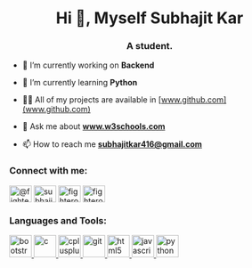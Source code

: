 <h1 align="center">Hi 👋, Myself Subhajit Kar</h1>
<h3 align="center">A student.</h3>

- 🔭 I’m currently working on **Backend**

- 🌱 I’m currently learning **Python**

- 👨‍💻 All of my projects are available in [www.github.com](www.github.com)

- 💬 Ask me about **www.w3schools.com**

- 📫 How to reach me **subhajitkar416@gmail.com**

<h3 align="left">Connect with me:</h3>
<p align="left">
<a href="https://twitter.com/@fighterop_" target="blank"><img align="center" src="https://www.freepnglogos.com/uploads/twitter-logo-png/twitter-logo-vector-png-clipart-1.png" alt="@fighterop_" height="30" width="40" /></a>
<a href="https://fb.com/subhajitsk11" target="blank"><img align="center" src="https://www.freepnglogos.com/uploads/facebook-logo-13.png" alt="subhajitsk11" height="30" width="40" /></a>
<a href="https://instagram.com/fighterop_" target="blank"><img align="center" src="https://www.freepnglogos.com/uploads/instagram-icon-png/free-instagram-icon-hq-png-3.png" alt="fighterop_" height="30" width="40" /></a>
<a href="https://www.youtube.com/c/fighterop11" target="blank"><img align="center" src="https://www.freepnglogos.com/uploads/youtube-play-red-logo-png-transparent-background-6.png" alt="fighterop11" height="30" width="40" /></a>
</p>

<h3 align="left">Languages and Tools:</h3>
<p align="left"> <a href="https://getbootstrap.com" target="_blank" rel="noreferrer"> <img src="https://upload.wikimedia.org/wikipedia/commons/thumb/b/b2/Bootstrap_logo.svg/1280px-Bootstrap_logo.svg.png" alt="bootstrap" width="40" height="40"/> </a> <a href="https://www.cprogramming.com/" target="_blank" rel="noreferrer"> <img src="https://upload.wikimedia.org/wikipedia/commons/thumb/1/18/C_Programming_Language.svg/1024px-C_Programming_Language.svg.png" alt="c" width="40" height="40"/> </a> <a href="https://www.w3schools.com/cpp/" target="_blank" rel="noreferrer"> <img src="https://upload.wikimedia.org/wikipedia/commons/thumb/1/18/ISO_C%2B%2B_Logo.svg/800px-ISO_C%2B%2B_Logo.svg.png" alt="cplusplus" width="40" height="40"/> </a> <a href="https://git-scm.com/" target="_blank" rel="noreferrer"> <img src="https://www.vectorlogo.zone/logos/git-scm/git-scm-icon.svg" alt="git" width="40" height="40"/> </a> <a href="https://www.w3.org/html/" target="_blank" rel="noreferrer"> <img src="https://www.freepnglogos.com/uploads/html5-logo-png/html5-logo-html-logo-0.png" alt="html5" width="40" height="40"/> </a> <a href="https://developer.mozilla.org/en-US/docs/Web/JavaScript" target="_blank" rel="noreferrer"> <img src="https://www.freepnglogos.com/uploads/javascript-png/javascript-vector-logo-yellow-png-transparent-javascript-vector-12.png" alt="javascript" width="40" height="40"/> </a> <a href="https://www.python.org" target="_blank" rel="noreferrer"> <img src="https://upload.wikimedia.org/wikipedia/commons/thumb/c/c3/Python-logo-notext.svg/1024px-Python-logo-notext.svg.png" alt="python" width="40" height="40"/> </a> </p>
